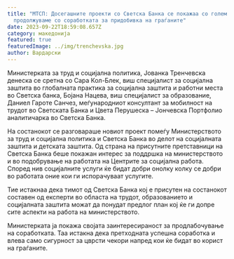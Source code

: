 ```yaml
---
title: "МТСП: Досегашните проекти со Светска Банка се покажаа со голем успех,
  продолжуваме со соработката за придобивка на граѓаните"
date: 2023-09-22T18:59:08.657Z
category: македонија
featured: true
featuredImage: ../img/trenchevska.jpg
author: Вардарски
---
```

<!--StartFragment-->

Министерката за труд и социјална политика, Јованка Тренчевска денеска се сретна со Сара Кол-Блек, виш специјалист за социјална заштита во глобалната практика за социјална заштита и работни места во Светска банка, Бојана Нацева, виш специјалист за образование, Даниел Гароте Санчез, меѓународниот консултант за мобилност на трудот во Светската Банка и Цвета Перушеска – Јончевска Портфолио аналитичарка во Светска Банка.

На состанокот се разговараше новиот проект помеѓу Министерството за труд и социјална политика и Светска Банка во делот на социјалната заштита и детската заштита. Од страна на присутните претставници на Светска Банка беше покажан интерес за поддршка на министерството и во подобрување на работата на Центрите за социјална работа. Според нив социјалните услуги ќе бидат добри онолку колку се добри во работата оние кои ги испорачуваат услугите.

Тие истакнаа дека тимот од Светска Банка кој е присутен на состанокот составен од експерти во областа на трудот, образованието и социјалната заштита можат да понудат предлог план кој ќе ги допре сите аспекти на работа на министерството.

Министерката ја покажа својата заинтересираност за продлабочување на соработката. Таа истакна дека претходната успешна соработка и влева само сигурност за цврсти чекори напред кои ќе бидат во корист на граѓаните.

<!--EndFragment-->